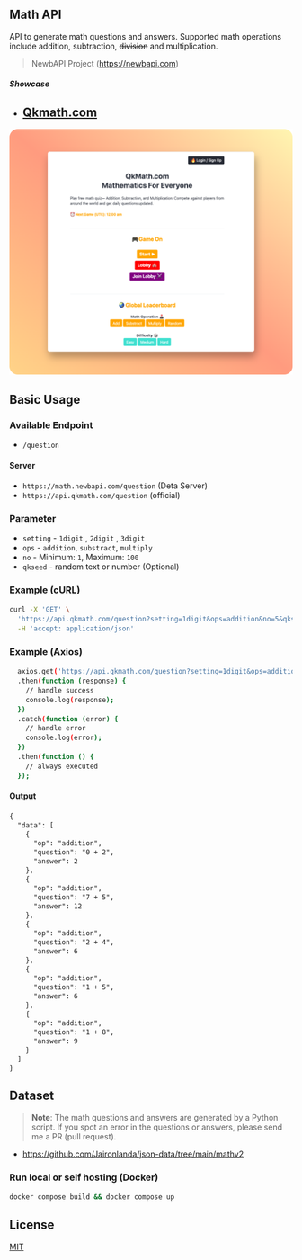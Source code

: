 ## Math API

API to generate math questions and answers. Supported math operations include addition, subtraction, ~~division~~ and multiplication.
> NewbAPI Project (https://newbapi.com)

##### Showcase
- ## [Qkmath.com](http://qkmath.com)
![qkmath.com](/assets/showcase-1.png "qkmath.com")


## Basic Usage

### Available Endpoint
- `/question` 
#### Server
- `https://math.newbapi.com/question` (Deta Server)
- `https://api.qkmath.com/question` (official)

### Parameter
- `setting` - `1digit` , `2digit` , `3digit`
- `ops` - `addition`, `substract`, `multiply` 
- `no` - Minimum: `1`, Maximum: `100`
- `qkseed` - random text or number (Optional) 

### Example (cURL)

```bash
curl -X 'GET' \
  'https://api.qkmath.com/question?setting=1digit&ops=addition&no=5&qkseed=abc123' \
  -H 'accept: application/json'
```
### Example (Axios)

```bash
  axios.get('https://api.qkmath.com/question?setting=1digit&ops=addition&no=5&qkseed=abc123')
  .then(function (response) {
    // handle success
    console.log(response);
  })
  .catch(function (error) {
    // handle error
    console.log(error);
  })
  .then(function () {
    // always executed
  });
```

#### Output

```
{
  "data": [
    {
      "op": "addition",
      "question": "0 + 2",
      "answer": 2
    },
    {
      "op": "addition",
      "question": "7 + 5",
      "answer": 12
    },
    {
      "op": "addition",
      "question": "2 + 4",
      "answer": 6
    },
    {
      "op": "addition",
      "question": "1 + 5",
      "answer": 6
    },
    {
      "op": "addition",
      "question": "1 + 8",
      "answer": 9
    }
  ]
}
```

## Dataset
> **Note**: The math questions and answers are generated by a Python script.
> If you spot an error in the questions or answers, please send me a PR (pull request).
- https://github.com/Jaironlanda/json-data/tree/main/mathv2


### Run local or self hosting (Docker)

```bash
docker compose build && docker compose up
```

## License

[MIT](https://github.com/Jaironlanda/math-api/blob/main/LICENSE.md)

